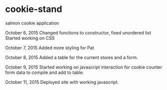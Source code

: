 # cookie-stand
salmon cookie application

October 6, 2015
Changed functions to constructor, fixed unordered list
Started working on CSS

October 7, 2015
Added more styling for Pat

October 8, 2015
Added a table for the current stores and a form.

October 9, 2015
Started working on javascript interaction for cookie counter form data to compile and add to table.

October 11, 2015
Deployed site with working javascript.

